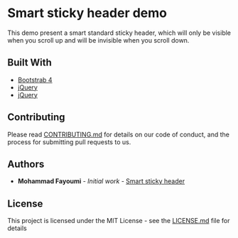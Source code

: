 # Smart sticky header demo

This demo present a smart standard sticky header, which will only be visible when you scroll up and will be invisible when you scroll down.

## Built With

* [Bootstrab 4](https://getbootstrap.com/)
* [jQuery](https://jquery.com/)
* [jQuery](https://www.w3schools.com/html/html_intro.asp)

## Contributing

Please read [CONTRIBUTING.md](https://gist.github.com/PurpleBooth/b24679402957c63ec426) for details on our code of conduct, and the process for submitting pull requests to us.

## Authors

* **Mohammad Fayoumi** - *Initial work* - [Smart sticky header](https://github.com/Mohammad-Fayoumi/Smart-sticky-header)

## License

This project is licensed under the MIT License - see the [LICENSE.md](LICENSE.md) file for details
